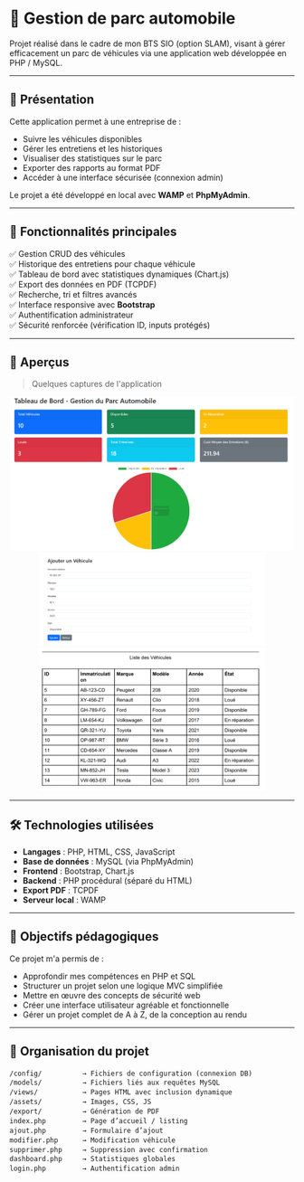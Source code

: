 # 🚗 Gestion de parc automobile

Projet réalisé dans le cadre de mon BTS SIO (option SLAM), visant à gérer efficacement un parc de véhicules via une application web développée en PHP / MySQL.

---

## 🧾 Présentation

Cette application permet à une entreprise de :
- Suivre les véhicules disponibles
- Gérer les entretiens et les historiques
- Visualiser des statistiques sur le parc
- Exporter des rapports au format PDF
- Accéder à une interface sécurisée (connexion admin)

Le projet a été développé en local avec **WAMP** et **PhpMyAdmin**.

---

## 🧩 Fonctionnalités principales

✅ Gestion CRUD des véhicules  
✅ Historique des entretiens pour chaque véhicule  
✅ Tableau de bord avec statistiques dynamiques (Chart.js)  
✅ Export des données en PDF (TCPDF)  
✅ Recherche, tri et filtres avancés  
✅ Interface responsive avec **Bootstrap**  
✅ Authentification administrateur  
✅ Sécurité renforcée (vérification ID, inputs protégés)

---

## 📸 Aperçus

> Quelques captures de l'application

<p align="center">
  <img src="assets/dashboard.png" alt="Dashboard" width="600"/>
  <br/>
  <img src="assets/Formulaire.png" alt="Formulaire" width="400"/>
  <br/>
  <img src="assets/ExportPDF.png" alt="Export PDF" width="400"/>
</p>


---

## 🛠️ Technologies utilisées

- **Langages** : PHP, HTML, CSS, JavaScript
- **Base de données** : MySQL (via PhpMyAdmin)
- **Frontend** : Bootstrap, Chart.js
- **Backend** : PHP procédural (séparé du HTML)
- **Export PDF** : TCPDF
- **Serveur local** : WAMP

---

## 🧠 Objectifs pédagogiques

Ce projet m'a permis de :
- Approfondir mes compétences en PHP et SQL
- Structurer un projet selon une logique MVC simplifiée
- Mettre en œuvre des concepts de sécurité web
- Créer une interface utilisateur agréable et fonctionnelle
- Gérer un projet complet de A à Z, de la conception au rendu

---

## 📂 Organisation du projet

```txt
/config/          → Fichiers de configuration (connexion DB)
/models/          → Fichiers liés aux requêtes MySQL
/views/           → Pages HTML avec inclusion dynamique
/assets/          → Images, CSS, JS
/export/          → Génération de PDF
index.php         → Page d’accueil / listing
ajout.php         → Formulaire d’ajout
modifier.php      → Modification véhicule
supprimer.php     → Suppression avec confirmation
dashboard.php     → Statistiques globales
login.php         → Authentification admin
